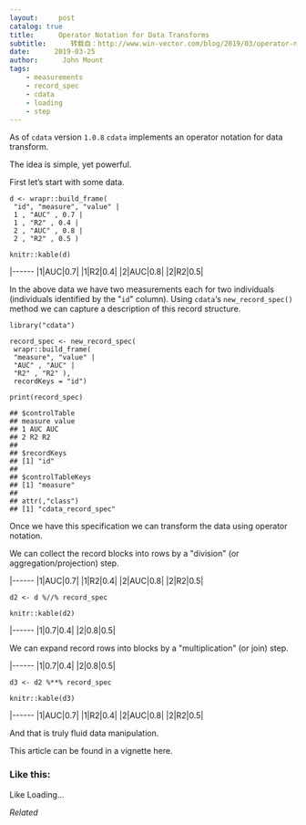 ```yaml
---
layout:     post
catalog: true
title:      Operator Notation for Data Transforms
subtitle:      转载自：http://www.win-vector.com/blog/2019/03/operator-notation-for-data-transforms/
date:      2019-03-25
author:      John Mount
tags:
    - measurements
    - record_spec
    - cdata
    - loading
    - step
---
```


As of `cdata` version `1.0.8` `cdata` implements an operator notation for data transform.

The idea is simple, yet powerful.



First let’s start with some data.

```
d <- wrapr::build_frame(
 "id", "measure", "value" |
 1 , "AUC" , 0.7 |
 1 , "R2" , 0.4 |
 2 , "AUC" , 0.8 |
 2 , "R2" , 0.5 )

knitr::kable(d)
```

|------
|1|AUC|0.7|
|1|R2|0.4|
|2|AUC|0.8|
|2|R2|0.5|

In the above data we have two measurements each for two individuals (individuals identified by the "`id`" column). Using `cdata`‘s `new_record_spec()` method we can capture a description of this record structure.

```
library("cdata")

record_spec <- new_record_spec(
 wrapr::build_frame(
 "measure", "value" |
 "AUC" , "AUC" |
 "R2" , "R2" ),
 recordKeys = "id")

print(record_spec)
```

```
## $controlTable
## measure value
## 1 AUC AUC
## 2 R2 R2
## 
## $recordKeys
## [1] "id"
## 
## $controlTableKeys
## [1] "measure"
## 
## attr(,"class")
## [1] "cdata_record_spec"
```

Once we have this specification we can transform the data using operator notation.

We can collect the record blocks into rows by a "division" (or aggregation/projection) step.

|------
|1|AUC|0.7|
|1|R2|0.4|
|2|AUC|0.8|
|2|R2|0.5|

```
d2 <- d %//% record_spec

knitr::kable(d2)
```

|------
|1|0.7|0.4|
|2|0.8|0.5|

We can expand record rows into blocks by a "multiplication" (or join) step.

|------
|1|0.7|0.4|
|2|0.8|0.5|

```
d3 <- d2 %**% record_spec

knitr::kable(d3)
```

|------
|1|AUC|0.7|
|1|R2|0.4|
|2|AUC|0.8|
|2|R2|0.5|

And that is truly fluid data manipulation.

This article can be found in a vignette here.

### Like this:

Like Loading...


*Related*

